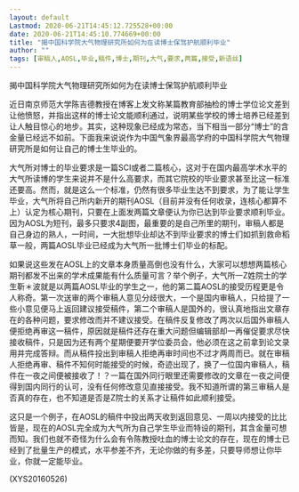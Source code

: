 ```yaml
---
layout: default
Lastmod: 2020-06-21T14:45:12.725528+00:00
date: 2020-06-21T14:45:10.774669+00:00
title: "揭中国科学院大气物理研究所如何为在读博士保驾护航顺利毕业"
author: ""
tags: [审稿人,AOSL,毕业,稿件,博士,期刊,大气,要求,两篇,接受,新语丝]
---
```


揭中国科学院大气物理研究所如何为在读博士保驾护航顺利毕业

近日南京师范大学陈吉德教授在博客上发文称某篇教育部抽检的博士学位论文差到让他愤怒，并指出这样的博士论文能顺利通过，说明某些学校的博士培养已经差到让人触目惊心的地步。其实，这种现象已经成为常态，当下相当一部分“博士”的含金量已经远不如前。下面我来说说作为中国气象界最高学府的中国科学院大气物理研究所是如何让自己的博士生毕业的。

大气所对博士的毕业要求是一篇SCI或者二篇核心，这对于在国内最高学术水平的大气所读博的学生来说并不是什么高要求，而其它院校的毕业要求甚至比这一标准还要高。然而，就是这么一个标准，仍然有很多毕业生达不到要求，为了能让学生毕业，大气所将自己所内新开的期刊AOSL（目前并没有任何收录，连核心都算不上）认定为核心期刊，只要在上面发两篇文章便认为你已达到毕业要求顺利毕业。因为AOSL为短刊，最多只要求4副图，最重要的是自己所里的期刊，审稿人都是自己身边的熟人，一时间，一大批想毕业却达不到毕业要求的博士们如抓到救命稻草一般，两篇AOSL毕业已经成为大气所一批博士们毕业的标配。

如果说这些发在AOSL上的文章本身质量高倒也没有什么，大家可以想想两篇核心期刊都发不出来的学术成果能有什么质量可言？举个例子，大气所一Z姓院士的学生靳＊波就是以两篇AOSL毕业的学生之一，他的第二篇AOSL的接受历程更是令人称奇。第一次送审的两个审稿人意见分歧很大，一个是国内审稿人，只给提了一些小意见便马上返回建议接受稿件，第二个审稿人是国外的，很认真地指出文章存在的各种问题，要求修改而并不建议接受。在稿件反复修改了两次以后国外审稿人便拒绝再审这一稿件，原因就是稿件还存在重大问题但编辑部却一再催促要求尽快接收稿件，只是因为还有两个星期便要开学位委员会，他必须在这之前拿到论文录用并完成答辩。而从稿件投出到审稿人拒绝再审时间也不过才两周而已。就在审稿人拒绝再审、稿件不知何时能接受的时候，奇迹出现了，换了一位国内审稿人，稿件在一夜之间便被接收了！？一篇在国外同行眼里还需要修改的文章在一夜之间便得到国内同行的认可，没有任何修改意见直接接受。我不知道所谓的第三审稿人是否真的存在，也不知道是否是Z院士的关系才让稿件如此顺利接受。

这只是一个例子，在AOSL的稿件中投出两天收到返回意见、一周以内接受的比比皆是，现在的AOSL完全成为大气所为自己学生毕业而特设的期刊，其含金量可想而知。我们也就不奇怪为什么会有令陈教授吐血的博士论文的存在，现在的博士已经到了批量生产的模式，水平参差不齐，无论你做的有多差，只要导师想让你毕业，你就一定能毕业。

(XYS20160526)


